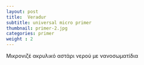 ```yaml
---
layout: post
title:  Veradur
subtitle: universal micro primer
thumbnail: primer-2.jpg 
categories: primer
weight : 2
---
```


Μικρονιζέ ακρυλικό αστάρι νερού με νανοσωματίδια